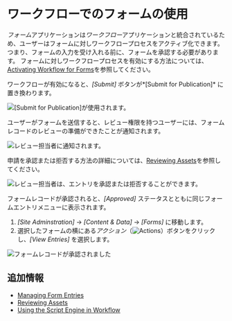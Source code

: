 # ワークフローでのフォームの使用

*フォーム*アプリケーションは*ワークフロー*アプリケーションと統合されているため、ユーザーはフォームに対しワークフロープロセスをアクティブ化できます。 つまり、フォームの入力を受け入れる前に、フォームを承認する必要があります。 フォームに対しワークフロープロセスを有効にする方法については、[Activating Workflow for Forms](../../../workflow/user-guide/activating-workflow.md#forms)を参照してください。

ワークフローが有効になると、*[Submit]* ボタンが*[Submit for Publication]* に置き換わります。

![[Submit for Publication]が使用されます。](./using-forms-with-a-workflow/images/02.png)

ユーザーがフォームを送信すると、レビュー権限を持つユーザーには、フォームレコードのレビューの準備ができたことが通知されます。

![レビュー担当者に通知されます。](./using-forms-with-a-workflow/images/03.png)

申請を承認または拒否する方法の詳細については、[Reviewing Assets](../../../workflow/user-guide/reviewing-assets.md)を参照してください。

![レビュー担当者は、エントリを承認または拒否することができます。](./using-forms-with-a-workflow/images/04.png)

フォームレコードが承認されると、*[Approved]* ステータスとともに同じフォームエントリメニューに表示されます。

1.  *[Site Adminstration]* → *[Content & Data]* → *[Forms]* に移動します。
2.  選択したフォームの横にある*アクション*（![Actions](../../../../images/icon-actions.png)）ボタンをクリックし、*[View Entries]* を選択します。

![フォームレコードが承認されました](./using-forms-with-a-workflow/images/05.png)

## 追加情報

  - [Managing Form Entries](../managing-form-entries.md)
  - [Reviewing Assets](../../../workflow/user-guide/reviewing-assets.md)
  - [Using the Script Engine in Workflow](../../../workflow/developer-guide/using-the-script-engine-in-workflow.md)
